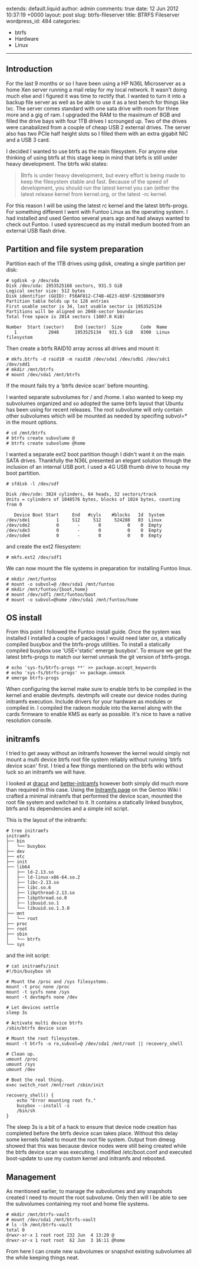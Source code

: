 extends: default.liquid
author: admin
comments: true
date: 12 Jun 2012 10:37:19 +0000
layout: post
slug: btrfs-fileserver
title: BTRFS Fileserver
wordpress_id: 484
categories:
- btrfs
- Hardware
- Linux
---

## Introduction


For the last 9 months or so I have been using a HP N36L Microserver as a home Xen server running a mail relay for my local network. It wasn't doing much else and I figured it was time to rectify that. I wanted to turn it into a backup file server as well as be able to use it as a test bench for things like lxc. The server comes standard with one sata drive with room for three more and a gig of ram. I upgraded the RAM to the maximum of 8GB and filled the drive bays with four 1TB drives I scrounged up. Two of the drives were canabalized from a couple of cheap USB 2 external drives. The server also has two PCIe half height slots so I filled them with an extra gigabit NIC and a USB 3 card.

I decided I wanted to use btrfs as the main filesystem. For anyone else thinking of using btrfs at this stage keep in mind that btrfs is still under heavy development. The btrfs wiki states:



> Btrfs is under heavy development, but every effort is being made to keep the filesystem stable and fast. Because of the speed of development, you should run the latest kernel you can (either the latest release kernel from kernel.org, or the latest -rc kernel.



For this reason I will be using the latest rc kernel and the latest btrfs-progs. For something different I went with Funtoo Linux as the operating system. I had installed and used Gentoo several years ago and had always wanted to check out Funtoo. I used sysrescuecd as my install medium booted from an external USB flash drive.

<!-- more -->



## Partition and file system preparation


Partition each of the 1TB drives using gdisk, creating a single partition per disk:


    
    # sgdisk -p /dev/sda
    Disk /dev/sda: 1953525168 sectors, 931.5 GiB
    Logical sector size: 512 bytes
    Disk identifier (GUID): F56AF812-C74B-4E23-8E9F-5293BB60F3F9
    Partition table holds up to 128 entries
    First usable sector is 34, last usable sector is 1953525134
    Partitions will be aligned on 2048-sector boundaries
    Total free space is 2014 sectors (1007.0 KiB)
    
    Number  Start (sector)    End (sector)  Size       Code  Name
       1            2048      1953525134   931.5 GiB   8300  Linux filesystem




Then create a btrfs RAID10 array across all drives and mount it:


    
    # mkfs.btrfs -d raid10 -m raid10 /dev/sda1 /dev/sdb1 /dev/sdc1 /dev/sdd1
    # mkdir /mnt/btrfs
    # mount /dev/sda1 /mnt/btrfs



If the mount fails try a 'btrfs device scan' before mounting. 

I wanted separate subvolumes for / and /home. I also wanted to keep my subvolumes organized and so adopted the same btrfs layout that Ubuntu has been using for recent releases. The root subvolume will only contain other subvolumes which will be mounted as needed by specifing subvol=* in the mount options.


    
    # cd /mnt/btrfs
    # btrfs create subvolume @
    # btrfs create subvolume @home



I wanted a separate ext2 boot partition though I didn't want it on the main SATA drives. Thankfully the N36L presented an elegant solution through the inclusion of an internal USB port. I used a 4G USB thumb drive to house my boot partition.


    
    # sfdisk -l /dev/sdf
    
    Disk /dev/sde: 3824 cylinders, 64 heads, 32 sectors/track
    Units = cylinders of 1048576 bytes, blocks of 1024 bytes, counting from 0
    
       Device Boot Start     End   #cyls    #blocks   Id  System
    /dev/sde1          1     512     512     524288   83  Linux
    /dev/sde2          0       -       0          0    0  Empty
    /dev/sde3          0       -       0          0    0  Empty
    /dev/sde4          0       -       0          0    0  Empty



and create the ext2 filesystem:


    
    # mkfs.ext2 /dev/sdf1



We can now mount the file systems in preparation for installing Funtoo linux.


    
    # mkdir /mnt/funtoo
    # mount -o subvol=@ /dev/sda1 /mnt/funtoo
    # mkdir /mnt/funtoo/{boot,home}
    # mount /dev/sdf1 /mnt/funtoo/boot
    # mount -o subvol=@home /dev/sda1 /mnt/funtoo/home





## OS install


From this point I followed the Funtoo install guide. Once the system was installed I installed a couple of packages I would need later on, a statically compiled busybox and the btrfs-progs utilities. To install a statically compiled busybox use 'USE='static' emerge busybox'. To ensure we get the latest btrfs-progs to match our kernel unmask the git version of btrfs-progs.


    
    # echo 'sys-fs/btrfs-progs **' >> package.accept_keywords
    # echo 'sys-fs/btrfs-progs' >> package.unmask
    # emerge btrfs-progs



When configuring the kernel make sure to enable btrfs to be compiled in the kernel and enable devtmpfs. devtmpfs will create our device nodes during initramfs execution. Include drivers for your hardware as modules or compiled in. I compiled the radeon module into the kernel along with the cards firmware to enable KMS as early as possible. It's nice to have a native resolution console.



## initramfs


I tried to get away without an initramfs however the kernel would simply not mount a multi device btrfs root file system reliably without running 'btrfs device scan' first. I tried a few things mentioned on the btrfs wiki without luck so an initramfs we will have.

I looked at [dracut](http://fedoraproject.org/wiki/Dracut) and [better-initramfs](http://slashbeast.github.com/better-initramfs/) however both simply did much more than required in this case. Using the [Initramfs page](http://en.gentoo-wiki.com/wiki/Initramfs) on the Gentoo Wiki I crafted a minimal initramfs that performed the device scan, mounted the root file system and switched to it. It contains a statically linked busybox, btrfs and its dependencies and a simple init script.

This is the layout of the initramfs:


    
    # tree initramfs
    initramfs
    ├── bin
    │   └── busybox
    ├── dev
    ├── etc
    ├── init
    ├── lib64
    │   ├── ld-2.13.so
    │   ├── ld-linux-x86-64.so.2
    │   ├── libc-2.13.so
    │   ├── libc.so.6
    │   ├── libpthread-2.13.so
    │   ├── libpthread.so.0
    │   ├── libuuid.so.1
    │   └── libuuid.so.1.3.0
    ├── mnt
    │   └── root
    ├── proc
    ├── root
    ├── sbin
    │   └── btrfs
    └── sys



and the init script:


    
    # cat initramfs/init
    #!/bin/busybox sh
    
    # Mount the /proc and /sys filesystems.
    mount -t proc none /proc
    mount -t sysfs none /sys
    mount -t devtmpfs none /dev
    
    # Let devices settle
    sleep 3s
    
    # Activate multi device btrfs
    /sbin/btrfs device scan
    
    # Mount the root filesystem.
    mount -t btrfs -o ro,subvol=@ /dev/sda1 /mnt/root || recovery_shell
    
    # Clean up.
    umount /proc
    umount /sys
    umount /dev
    
    # Boot the real thing.
    exec switch_root /mnt/root /sbin/init
    
    recovery_shell() {
    	echo "Error mounting root fs."
    	busybox --install -s
    	/bin/sh
    }



The sleep 3s is a bit of a hack to ensure that device node creation has completed before the btrfs device scan takes place. Without this delay some kernels failed to mount the root file system. Output from dmesg showed that this was because device nodes were still being created while the btrfs device scan was executing. I modified /etc/boot.conf and executed boot-update to use my custom kernel and initramfs and rebooted.



## Management


As mentioned earlier, to manage the subvolumes and any snapshots created I need to mount the root subvolume. Only then will I be able to see the subvolumes containing my root and home file systems.


    
    # mkdir /mnt/btrfs-vault
    # mount /dev/sda1 /mnt/btrfs-vault
    # ls -lh /mnt/btrfs-vault
    total 0
    drwxr-xr-x 1 root root 232 Jun  4 13:20 @
    drwxr-xr-x 1 root root  62 Jun  3 16:11 @home



From here I can create new subvolumes or snapshot existing subvolumes all the while keeping things neat.

